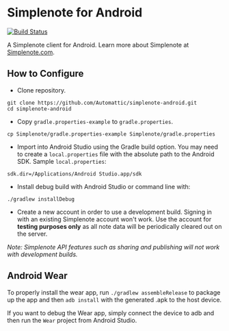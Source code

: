 # Simplenote for Android
[![Build Status](https://travis-ci.org/Automattic/simplenote-android.svg?branch=develop)](https://travis-ci.org/Automattic/simplenote-android)

A Simplenote client for Android. Learn more about Simplenote at [Simplenote.com](https://simplenote.com).

## How to Configure

* Clone repository.
```shell
git clone https://github.com/Automattic/simplenote-android.git
cd simplenote-android
```
* Copy `gradle.properties-example` to `gradle.properties`.
```shell
cp Simplenote/gradle.properties-example Simplenote/gradle.properties
```

* Import into Android Studio using the Gradle build option. You may need to create a `local.properties` file with the absolute path to the Android SDK. Sample `local.properties`:
```
sdk.dir=/Applications/Android Studio.app/sdk
```

* Install debug build with Android Studio or command line with:
```shell
./gradlew installDebug
```

* Create a new account in order to use a development build. Signing in with an existing Simplenote account won't work. Use the account for **testing purposes only** as all note data will be periodically cleared out on the server.

_Note: Simplenote API features such as sharing and publishing will not work with development builds._

## Android Wear

To properly install the wear app, run `./gradlew assembleRelease` to package up the app and then `adb install` with the generated .apk to the host device.

If you want to debug the Wear app, simply connect the device to adb and then run the `Wear` project from Android Studio.
